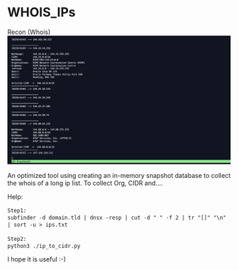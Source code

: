 # WHOIS_IPs
Recon (Whois)
![alt text](https://raw.githubusercontent.com/security-attack/WHOIS_IPs/main/WHOIS_IPs/PIC_0.png)


An optimized tool using creating an in-memory snapshot database to collect the whois of a long ip list. To collect Org, CIDR and....

Help:
```
Step1: 
subfinder -d domain.tld | dnsx -resp | cut -d " " -f 2 | tr "[]" "\n" | sort -u > ips.txt

Step2:
python3 ./ip_to_cidr.py

```

I hope it is useful :-)
